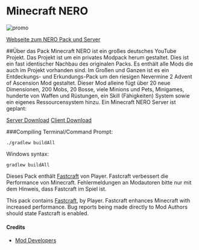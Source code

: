 # Minecraft NERO
![promo](http://www.tubes.one/wp-content/uploads/2016/04/1500x500-788x445.jpg)

[Webseite zum NERO Pack und Server](http://mcneroserver.de)

##Über das Pack
Minecraft NERO ist ein großes deutsches YouTube Projekt. Das Projekt ist um ein privates Modpack herum gestaltet. Dies ist ein fast identischer Nachbau des originalen Packs. Es enthält alle Mods die auch im Projekt vorhanden sind. Im Großen und Ganzen ist es ein Entdeckungs- und Erkundungs-Pack um den riesigen Nevermine 2 Advent of Ascension Mod gestaltet. Dieser Mod alleine fügt über 20 neue Dimensionen, 200 Mobs, 20 Bosse, viele Minions und Pets, Minigames, hunderte von Waffen und Rüstungen, ein Skill (Fähigkeiten) System sowie ein eigenes Ressourcensystem hinzu. Ein Minecraft NERO Server ist geplant:

[Server Download](https://github.com/MyM-ModpackTeam/NERO/releases)
[Client Download](http://www.technicpack.net/modpack/nero-pack-zum-youtube-projekt.840723)

###Compiling
Terminal/Command Prompt:

    ./gradlew buildAll

Windows syntax:

    gradlew buildAll

Dieses Pack enthält [Fastcraft](http://forum.industrial-craft.net/index.php?page=Thread&threadID=10820) von Player. Fastcraft verbessert die Performance von Minecraft. Fehlermeldungen an Modautoren bitte nur mit dem Hinweis, dass Fastcraft im Spiel ist.

This pack contains [Fastcraft](http://forum.industrial-craft.net/index.php?page=Thread&threadID=10820), by Player. Fastcraft enhances Minecraft with increased performance. Bug reports being made directly to Mod Authors should state Fastcraft is enabled.


#### Credits
- [Mod Developers](https://github.com/MyM-ModpackTeam/GalacticScience/blob/master/credits.rst)
